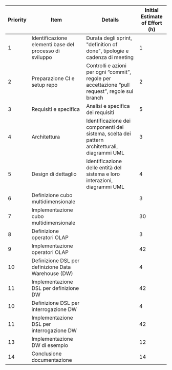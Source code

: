 | **Priority** | **Item**                                               | **Details**                                                                                     | **Initial Estimate of Effort (h)** |
|-------------|--------------------------------------------------------|-------------------------------------------------------------------------------------------------|------------------------|
| 1           | Identificazione elementi base del processo di sviluppo | Durata degli sprint, "definition of done", tipologie e cadenza di meeting                       | 1                      |
| 2           | Preparazione CI e setup repo                           | Controlli e azioni per ogni “commit”, regole per accettazione “pull request”, regole sui branch | 2                      |
| 3           | Requisiti e specifica                                  | Analisi e specifica dei requisiti                                                               | 5                      |
| 4           | Architettura                                           | Identificazione dei componenti del sistema, scelta dei pattern architetturali, diagrammi UML    | 3                      |
| 5           | Design di dettaglio                                    | Identificazione delle entità del sistema e loro interazioni, diagrammi UML                      | 4                      |
| 6           | Definizione cubo multidimensionale                     |                                                                                                 | 3                      |
| 7           | Implementazione cubo multidimensionale                 |                                                                                                 | 30                     |
| 8           | Definizione operatori OLAP                             |                                                                                                 | 3                      |
| 9           | Implementazione operatori OLAP                         |                                                                                                 | 42                     |
| 10          | Definizione DSL per definizione Data Warehouse (DW)    |                                                                                                 | 4                      |
| 11          | Implementazione DSL per definizione DW                 |                                                                                                 | 42                     |
| 10          | Definizione DSL per interrogazione DW                  |                                                                                                 | 4                      |
| 11          | Implementazione DSL per interrogazione DW              |                                                                                                 | 42                     || 12          | Scelta DW di esempio                                   |                                                                                                 | 2                      |
| 13          | Implementazione DW di esempio                          |                                                                                                 | 12                     |
| 14          | Conclusione documentazione                             |                                                                                                 | 14                     |